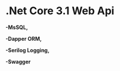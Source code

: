 # .Net Core 3.1 Web Api

<p><b>-MsSQL,</b></p>
<p><b>-Dapper ORM,</b></p>
<p><b>-Serilog Logging,</b></p>
<p><b>-Swagger</b></p>
